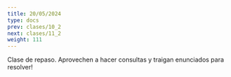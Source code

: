 ```yaml
---
title: 20/05/2024
type: docs
prev: clases/10_2
next: clases/11_2
weight: 111
---
```



Clase de repaso. Aprovechen a hacer consultas y traigan enunciados para resolver!
